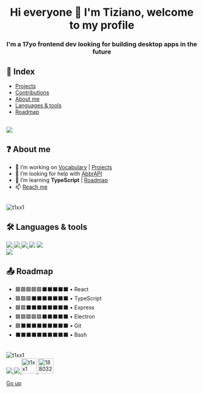 <h1 align="center">Hi everyone 👋 I'm Tiziano, welcome to my profile</h1>
<h3 align="center">I'm a 17yo frontend dev looking for building desktop apps in the future</h3>

## 📄 Index

-  [Projects](./projects.md)
-  [Contributions](./contributions.md)
-  [About me](#❓-about-me)
-  [Languages & tools](#🛠️-languages--tools)
-  [Roadmap](#📤-roadmap)

<br>

<img src="https://github-profile-trophy.vercel.app/?username=t1xx1&margin-h=15&margin-w=15&theme=onestar" />

## ❓ About me

-  🌱 I’m working on [Vocabulary](https://github.com/t1xx1/vocabulary) | [Projects](./projects.md)
-  🤝 I’m looking for help with [AbbrAPI](https://github.com/t1xx1/abbrapi)
-  📖 I’m learning **TypeScript** | [Roadmap](#roadmap)
-  📫 [Reach me](https://formsubmit.co/el/dubimu)

<br>

<img align="center" src="https://github-readme-stats.vercel.app/api?username=t1xx1&show_icons=true&locale=en&theme=chartreuse-dark" alt="t1xx1" />

## 🛠️ Languages & tools

<a href="https://www.w3.org/html/" target="_blank" rel="noreferrer">
   <img src="https://img.icons8.com/color/50/000000/html-5--v1.png"/>
<a href="https://www.w3schools.com/css/" target="_blank" rel="noreferrer">
   <img src="https://img.icons8.com/color/48/000000/css3.png"/>
<a href="https://developer.mozilla.org/en-us/docs/web/javascript" target="_blank" rel="noreferrer">
   <img src="https://img.icons8.com/fluency/50/000000/javascript.png"/>
</a>
<a href="https://it.wikipedia.org/wiki/markdown" target="_blank" rel="noreferrer">
   <img src="https://img.icons8.com/ios/50/000000/markdown--v1.png"/></a>
<a href="https://sass-lang.com" target="_blank" rel="noreferrer">
   <img src="https://img.icons8.com/color/48/000000/sass.png"/>
</a>

<br>

<a href="https://nodejs.org" target="_blank" rel="noreferrer">
   <img src="https://img.icons8.com/color/48/000000/nodejs.png"/>
</a>

<br>

## 📤 Roadmap

-  🟩🟩🟩🟩🟩⬛⬛⬛⬛⬛ • React
-  🟩🟩🟩⬛⬛⬛⬛⬛⬛⬛ • TypeScript
-  🟩🟩⬛⬛⬛⬛⬛⬛⬛⬛ • Express
-  🟩🟩🟩🟩🟩⬛⬛⬛⬛⬛ • Electron
-  🟩⬛⬛⬛⬛⬛⬛⬛⬛⬛ • Git
-  ⬛⬛⬛⬛⬛⬛⬛⬛⬛⬛ • Bash

<br>

<img src="https://github-readme-stats.vercel.app/api/top-langs?username=t1xx1&show_icons=true&locale=en&layout=compact&theme=dark" alt="t1xx1" />

<br>

<a href="https://instagram.com/t1xx1" target="blank">
   <img src="https://img.icons8.com/fluency/48/000000/instagram-new.png"/>
</a>
<a href="https://twitter.com/t1xx11" target="blank">
   <img src="https://img.icons8.com/color/48/000000/twitter--v1.png"/>
</a>
<a href="https://dev.to/t1xx1" target="blank">
   <img src="https://raw.githubusercontent.com/rahuldkjain/github-profile-readme-generator/master/src/images/icons/Social/devto.svg" alt="t1xx1" height="40" width="40" />
</a>
<a href="https://stackoverflow.com/users/18803230" target="blank">
   <img src="https://raw.githubusercontent.com/rahuldkjain/github-profile-readme-generator/master/src/images/icons/Social/stack-overflow.svg" alt="18803230" height="40" width="40" />
</a>

<br>

[Go up](#index)
